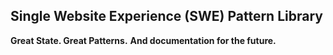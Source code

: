 ## Single Website Experience (SWE) Pattern Library

**Great State. Great Patterns.**
**And documentation for the future.**
